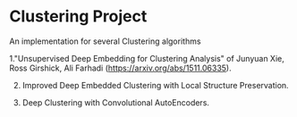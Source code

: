# Clustering Project

An implementation for several Clustering algorithms

1."Unsupervised Deep Embedding for Clustering Analysis" of Junyuan Xie, Ross Girshick, Ali Farhadi (<https://arxiv.org/abs/1511.06335>).

2. Improved Deep Embedded Clustering with Local Structure Preservation.
   
4. Deep Clustering with Convolutional AutoEncoders.
